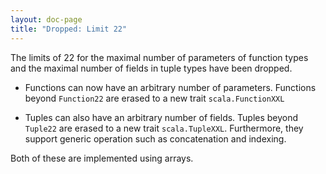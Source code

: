 ```yaml
---
layout: doc-page
title: "Dropped: Limit 22"
---
```


The limits of 22 for the maximal number of parameters of function types and the
maximal number of fields in tuple types have been dropped.

* Functions can now have an arbitrary number of parameters. Functions beyond
  `Function22` are erased to a new trait `scala.FunctionXXL`

* Tuples can also have an arbitrary number of fields. Tuples beyond `Tuple22`
  are erased to a new trait `scala.TupleXXL`. Furthermore, they support generic
  operation such as concatenation and indexing.

Both of these are implemented using arrays.
